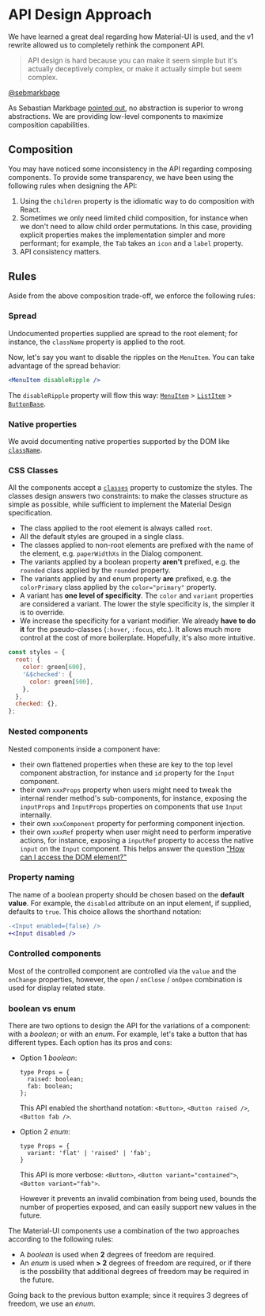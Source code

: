 # API Design Approach

<p class="description">We have learned a great deal regarding how Material-UI is used, and the v1 rewrite allowed us to completely rethink the component API.</p>

> API design is hard because you can make it seem simple but it's actually deceptively complex, or make it actually simple but seem complex.

[@sebmarkbage](https://twitter.com/sebmarkbage/status/728433349337841665)

As Sebastian Markbage [pointed out](https://2014.jsconf.eu/speakers/sebastian-markbage-minimal-api-surface-area-learning-patterns-instead-of-frameworks.html), no abstraction is superior to wrong abstractions.
We are providing low-level components to maximize composition capabilities.

## Composition

You may have noticed some inconsistency in the API regarding composing components.
To provide some transparency, we have been using the following rules when designing the API:

1. Using the `children` property is the idiomatic way to do composition with React.
2. Sometimes we only need limited child composition, for instance when we don't need to allow child order permutations.
In this case, providing explicit properties makes the implementation simpler and more performant; for example, the `Tab` takes an `icon` and a `label` property.
3. API consistency matters.

## Rules

Aside from the above composition trade-off, we enforce the following rules:

### Spread

Undocumented properties supplied are spread to the root element;
for instance, the `className` property is applied to the root.

Now, let's say you want to disable the ripples on the `MenuItem`.
You can take advantage of the spread behavior:
```jsx
<MenuItem disableRipple />
```
The `disableRipple` property will flow this way: [`MenuItem`](/api/menu-item) > [`ListItem`](/api/list-item) > [`ButtonBase`](/api/button-base).

### Native properties

We avoid documenting native properties supported by the DOM like [`className`](/customization/overrides#overriding-with-class-names).

### CSS Classes

All the components accept a [`classes`](/customization/overrides#overriding-with-classes) property to customize the styles.
The classes design answers two constraints:
to make the classes structure as simple as possible, while sufficient to implement the Material Design specification.
- The class applied to the root element is always called `root`.
- All the default styles are grouped in a single class.
- The classes applied to non-root elements are prefixed with the name of the element, e.g. `paperWidthXs` in the Dialog component.
- The variants applied by a boolean property **aren't** prefixed, e.g. the `rounded` class
applied by the `rounded` property.
- The variants applied by and enum property **are** prefixed, e.g. the `colorPrimary` class
applied by the `color="primary"` property.
- A variant has **one level of specificity**.
The `color` and `variant` properties are considered a variant.
The lower the style specificity is, the simpler it is to override.
- We increase the specificity for a variant modifier.
We already **have to do it** for the pseudo-classes (`:hover`, `:focus`, etc.).
It allows much more control at the cost of more boilerplate.
Hopefully, it's also more intuitive.

```js
const styles = {
  root: {
    color: green[600],
    '&$checked': {
      color: green[500],
    },
  },
  checked: {},
};
```

### Nested components

Nested components inside a component have:
- their own flattened properties when these are key to the top level component abstraction,
  for instance and `id` property for the `Input` component.
- their own `xxxProps` property when users might need to tweak the internal render method's sub-components,
  for instance, exposing the `inputProps` and `InputProps` properties on components that use `Input` internally.
- their own `xxxComponent` property for performing component injection.
- their own `xxxRef` property when user might need to perform imperative actions,
  for instance, exposing a `inputRef` property to access the native `input` on the `Input` component.
  This helps answer the  question ["How can I access the DOM element?"](/getting-started/faq#how-can-i-access-the-dom-element-)

### Property naming

The name of a boolean property should be chosen based on the **default value**.
For example, the `disabled` attribute on an input element, if supplied, defaults to `true`.
This choice allows the shorthand notation:

```diff
-<Input enabled={false} />
+<Input disabled />
```

### Controlled components

Most of the controlled component are controlled via the `value` and the `onChange` properties,
however, the `open` / `onClose` / `onOpen` combination is used for display related state.

### boolean vs enum

There are two options to design the API for the variations of a component: with a *boolean*; or with an *enum*.
For example, let's take a button that has different types. Each option has its pros and cons:

- Option 1 *boolean*:

  ```tsx
  type Props = {
    raised: boolean;
    fab: boolean;
  };
  ```

   This API enabled the shorthand notation:
   `<Button>`, `<Button raised />`, `<Button fab />`.

- Option 2 *enum*:

  ```tsx
  type Props = {
    variant: 'flat' | 'raised' | 'fab';
  }
  ```

  This API is more verbose:
  `<Button>`, `<Button variant="contained">`, `<Button variant="fab">`.

   However it prevents an invalid combination from being used,
   bounds the number of properties exposed,
   and can easily support new values in the future.

The Material-UI components use a combination of the two approaches according to the following rules:
- A *boolean* is used when **2** degrees of freedom are required.
- An *enum* is used when **> 2** degrees of freedom are required, or if there is the possbility that additional degrees of freedom may be required in the future.

Going back to the previous button example; since it requires 3 degrees of freedom, we use an *enum*.

